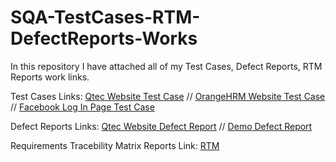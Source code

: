 # SQA-TestCases-RTM-DefectReports-Works

In this repository I have attached all of my Test Cases, Defect Reports, RTM Reports work links.

Test Cases Links:
[Qtec Website Test Case](https://docs.google.com/spreadsheets/d/1RrLT4BTvanfGtOK_25T89_1EB5hDOOx_h5152OV18C8/edit#gid=0) //
[OrangeHRM Website Test Case](https://docs.google.com/spreadsheets/d/1OjAHiQ-w-0d2x-kNbzBYY2mrcRGnR9cGVRoBj19smLk/edit#gid=1160708872) //
[Facebook Log In Page Test Case](https://docs.google.com/spreadsheets/d/1URfBBwbH9_B0YCa_Y5bHfJTbUY-MJ2BfBXBVSo0qdzA/edit#gid=0)

Defect Reports Links:
[Qtec Website Defect Report](https://docs.google.com/spreadsheets/d/1GdzB8_Gt843HReK51oMohKEY_uZT_Ka186NfZYzsE2Q/edit#gid=0) //
[Demo Defect Report](https://docs.google.com/spreadsheets/d/1GdzB8_Gt843HReK51oMohKEY_uZT_Ka186NfZYzsE2Q/edit#gid=0)

Requirements Tracebility Matrix Reports Link:
[RTM](https://docs.google.com/spreadsheets/d/1JpRjTEPo75pMSrxjq9n1DiW2_EELjkxGXcRTplrwIg8/edit#gid=0)

